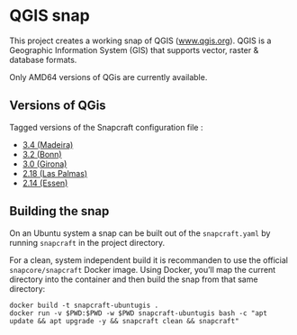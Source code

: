 # QGIS snap

This project creates a working snap of QGIS (www.qgis.org).
QGIS is a Geographic Information System (GIS) that supports vector, raster & database formats.

Only AMD64 versions of QGis are currently available.

## Versions of QGis

Tagged versions of the Snapcraft configuration file :

* [3.4 (Madeira)](https://github.com/tramebleue/qgis-snaps/tree/3.4.3)
* [3.2 (Bonn)](https://github.com/tramebleue/qgis-snaps/tree/3.2.2)
* [3.0 (Girona)](https://github.com/tramebleue/qgis-snaps/tree/3.0.0)
* [2.18 (Las Palmas)](https://github.com/tramebleue/qgis-snaps/tree/2.18.15)
* [2.14 (Essen)](https://github.com/tramebleue/qgis-snaps/tree/2.14.22)

## Building the snap

On an Ubuntu system a snap can be built out of the `snapcraft.yaml` by running `snapcraft` in the project directory.

For a clean, system independent build it is recommanden to use the official `snapcore/snapcraft` Docker image.
Using Docker, you’ll map the current directory into the container and then build the snap from that same directory:

```
docker build -t snapcraft-ubuntugis .
docker run -v $PWD:$PWD -w $PWD snapcraft-ubuntugis bash -c "apt update && apt upgrade -y && snapcraft clean && snapcraft"
```
